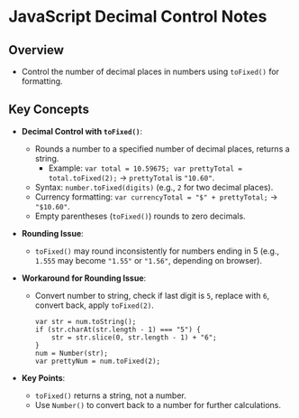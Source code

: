 JavaScript Decimal Control Notes
================================

Overview
--------

-   Control the number of decimal places in numbers using `toFixed()` for formatting.

Key Concepts
------------

-   **Decimal Control with `toFixed()`**:
    -   Rounds a number to a specified number of decimal places, returns a string.
        -   Example: `var total = 10.59675; var prettyTotal = total.toFixed(2);` → `prettyTotal` is `"10.60"`.
    -   Syntax: `number.toFixed(digits)` (e.g., `2` for two decimal places).
    -   Currency formatting: `var currencyTotal = "$" + prettyTotal;` → `"$10.60"`.
    -   Empty parentheses (`toFixed()`) rounds to zero decimals.
-   **Rounding Issue**:
    -   `toFixed()` may round inconsistently for numbers ending in 5 (e.g., `1.555` may become `"1.55"` or `"1.56"`, depending on browser).
-   **Workaround for Rounding Issue**:
    -   Convert number to string, check if last digit is `5`, replace with `6`, convert back, apply `toFixed(2)`.

        ```
        var str = num.toString();
        if (str.charAt(str.length - 1) === "5") {
            str = str.slice(0, str.length - 1) + "6";
        }
        num = Number(str);
        var prettyNum = num.toFixed(2);

        ```

-   **Key Points**:
    -   `toFixed()` returns a string, not a number.
    -   Use `Number()` to convert back to a number for further calculations.
